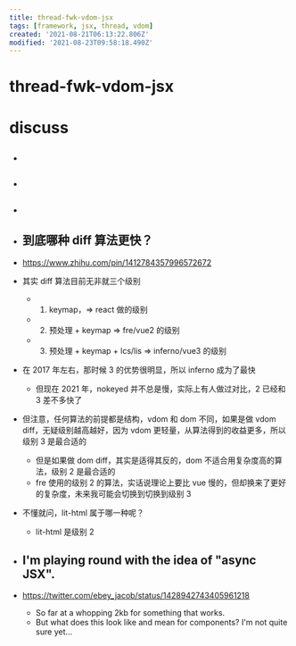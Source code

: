 ```yaml
---
title: thread-fwk-vdom-jsx
tags: [framework, jsx, thread, vdom]
created: '2021-08-21T06:13:22.806Z'
modified: '2021-08-23T09:58:18.490Z'
---
```


# thread-fwk-vdom-jsx

# discuss

- ## 

- ## 

- ## 

- ## 到底哪种 diff 算法更快？
- https://www.zhihu.com/pin/1412784357996572672
- 其实 diff 算法目前无非就三个级别
  - 1. keymap，=> react 做的级别
  - 2. 预处理 + keymap => fre/vue2 的级别
  - 3. 预处理 + keymap + lcs/lis => inferno/vue3 的级别
- 在 2017 年左右，那时候 3 的优势很明显，所以 inferno 成为了最快
  - 但现在 2021 年，nokeyed 并不总是慢，实际上有人做过对比，2 已经和 3 差不多快了
- 但注意，任何算法的前提都是结构，vdom 和 dom 不同，如果是做 vdom diff，无疑级别越高越好，因为 vdom 更轻量，从算法得到的收益更多，所以级别 3 是最合适的
  - 但是如果做 dom diff，其实是适得其反的，dom 不适合用复杂度高的算法，级别 2 是最合适的
  - fre 使用的级别 2 的算法，实话说理论上要比 vue 慢的，但却换来了更好的复杂度，未来我可能会切换到切换到级别 3

- 不懂就问，lit-html 属于哪一种呢？
  - lit-html 是级别 2

- ## I'm playing round with the idea of "async JSX". 
- https://twitter.com/ebey_jacob/status/1428942743405961218
  - So far at a whopping 2kb for something that works. 
  - But what does this look like and mean for components? I'm not quite sure yet...
